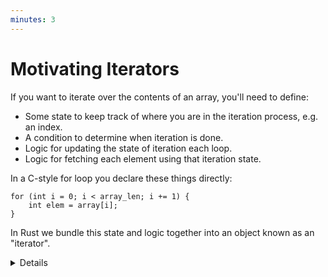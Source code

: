 ```yaml
---
minutes: 3
---
```


# Motivating Iterators

If you want to iterate over the contents of an array, you'll need to define:

- Some state to keep track of where you are in the iteration process, e.g. an
  index.
- A condition to determine when iteration is done.
- Logic for updating the state of iteration each loop.
- Logic for fetching each element using that iteration state.

In a C-style for loop you declare these things directly:

```c,editable
for (int i = 0; i < array_len; i += 1) {
    int elem = array[i];
}
```

In Rust we bundle this state and logic together into an object known as an
"iterator".

<details>

- This slide provides context for what Rust iterators do under the hood. We use
  the (hopefully) familiar construct of a C-style `for` loop to show how
  iteration requires some state and some logic, that way on the next slide we
  can show how an iterator bundles these together.

- Rust doesn't have a C-style `for` loop, but we can express the same thing with
  `while`:
  ```rust,editable
  let array = [2, 4, 6, 8];
  let mut i = 0;
  while i < array.len() {
      let elem = array[i];
      i += 1;
  }
  ```

## More to Explore

There's another way to express array iteration using `for` in C and C++: You can
use a pointer to the front and a pointer to the end of the array and then
compare those pointers to determine when the loop should end.

```c,editable
for (int *ptr = array; ptr < array + len; ptr += 1) {
    int elem = *ptr;
}
```

If students ask, you can point out that this is how Rust's slice and array
iterators work under the hood (though implemented as a Rust iterator).

</details>